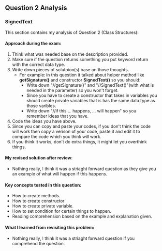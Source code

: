 ## Question 2 Analysis

### SignedText

This section contains my analysis of Question 2 (Class Structures):

#### Approach during the exam:

1. Think what was needed base on the description provided.
2. Make sure if the question returns something you put keyword return with the correct data type.
3. Write down pieces of solutoion(s) base on those thoughts.
   - For example: in this question it talked about helper method like **getSignature()** and constructor **SignedText()** so you should:
      - Write down "//getSignature()" and "//SignedText()"(with what is needed in the parameter) so you won't forget.
      - Since you have to create a constructor that takes in variables you should create private variables that is has the same data type as those varibles. 
      - Write down "//if this ... happens, ... will happen" so you remember ideas that you have.
4. Code the ideas you have above.
5. Since you can copy and paste your codes, if you don't think the code will work then copy a verison of your code, paste it and edit it to compare the code which you think will work.
6. If you think it works, don't do extra things, it might let you overthink things.
   

#### My revised solution after review:

- Nothing really, I think it was a striaght forward question as they give you an example of what will happen if this happens.
  
#### Key concepts tested in this question:

- How to create methods.
- How to create constructor
- How to create private variable.
- How to set condition for certain things to happen.
- Reading comprehension based on the example and explanation given.

#### What I learned from revisiting this problem:

- Nothing really, I think it was a striaght forward question if you comprehend the question.
